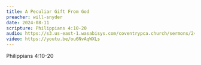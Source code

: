 ```yaml
---
title: A Peculiar Gift From God
preacher: will-snyder
date: 2024-08-11
scripture: Philippians 4:10-20
audio: https://s3.us-east-1.wasabisys.com/coventrypca.church/sermons/24.08.11A%20A%20Peculiar%20Gift%20From%20God%20-%20Will%20Snyder.mp3
video: https://youtu.be/ou6NvAqWXLs
---
```

Philippians 4:10-20